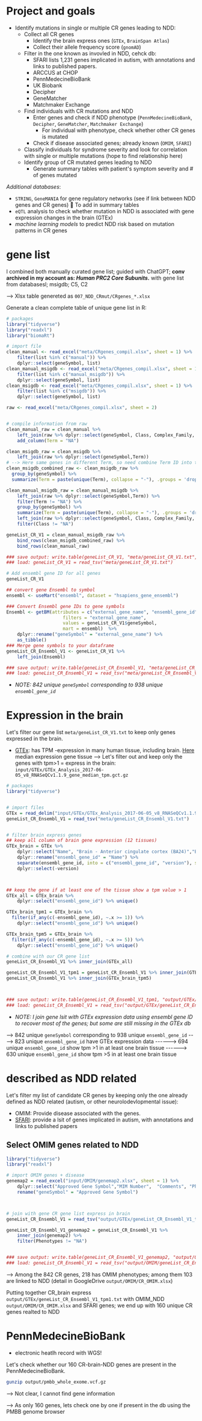 # Project and goals 

- Identify mutations in single or multiple CR genes leading to NDD:
    - Collect all CR genes
        - Identify the brain express ones (`GTEx`, `BrainSpan Atlas`)
        - Collect their allele frequency score (`gnomAD`)
    - Filter in the one known as invovled in NDD, cehck db:
        - SFARI
            lists 1,231 genes implicated in autism, with annotations and links to published papers.
        - ARCCUS at CHOP
        - PennMedecineBioBank
        - UK Biobank
        - Decipher
        - GeneMatcher
        - Matchmaker Exchange
    - Find individuals with CR mutations and NDD
        - Enter genes and check if NDD phenotype (`PennMedecineBioBank`, `Decipher`, `GeneMatcher`, `Matchmaker Exchange`)
            - For individual with phenotype, check whether other CR genes is mutated
        - Check if disease associated genes; already known (`OMIM`, `SFARI`)
    - Classify individuals for syndrome severity and look for correlation with single or multiple mutations (hope to find relationship here)
    - Identify group of CR mutated genes leading to NDD
        - Generate summary tables with patient's symptom severity and # of genes mutated

*Additional databases*:
- `STRING`, `GeneMANIA` for gene regulatory networks (see if link between NDD genes and CR genes)  To add in summary tables
- `eQTL` analysis to check whether mutation in NDD is associated with gene expression changes in the brain (GTEx)
- *machine learning models* to predict NDD risk based on mutation patterns in CR genes




# gene list

I combined both manually curated gene list; guided with ChatGPT; **conv archived in my account as: *Human PRC2 Core Subunits*.** with gene list from databasesl; msigdb; C5, C2

--> Xlsx table genereted as `007_NDD_CRmut/CRgenes_*.xlsx`

Generate a clean complete table of unique gene list in R:



```R
# packages
library("tidyverse")
library("readxl")
library("biomaRt")

# import file
clean_manual <- read_excel("meta/CRgenes_compil.xlsx", sheet = 1) %>%
    filter(list %in% c("manual")) %>%
    dplyr::select(geneSymbol, list)
clean_manual_msigdb <- read_excel("meta/CRgenes_compil.xlsx", sheet = 1) %>%
    filter(list %in% c("manual_msigdb")) %>%
    dplyr::select(geneSymbol, list)
clean_msigdb <- read_excel("meta/CRgenes_compil.xlsx", sheet = 1) %>%
    filter(list %in% c("msigdb")) %>%
    dplyr::select(geneSymbol, list)

raw <- read_excel("meta/CRgenes_compil.xlsx", sheet = 2)


# compile information from raw
clean_manual_raw = clean_manual %>%
    left_join(raw %>% dplyr::select(geneSymbol, Class, Complex_Family, Type, ProteinFunction)) %>%
    add_column(Term = "NA")

clean_msigdb_raw = clean_msigdb %>%
    left_join(raw %>% dplyr::select(geneSymbol,Term))
# --> Here same genes in different Term, so need combine Term ID into the same value!
clean_msigdb_combined_raw <- clean_msigdb_raw %>%
  group_by(geneSymbol) %>%
  summarize(Term = paste(unique(Term), collapse = "-"), .groups = 'drop')

clean_manual_msigdb_raw = clean_manual_msigdb %>%
    left_join(raw %>% dplyr::select(geneSymbol,Term)) %>%
    filter(Term != "NA") %>%
    group_by(geneSymbol) %>%
    summarize(Term = paste(unique(Term), collapse = "-"), .groups = 'drop') %>%
    left_join(raw %>% dplyr::select(geneSymbol, Class, Complex_Family, Type, ProteinFunction)) %>%
    filter(Class != "NA")

geneList_CR_V1 = clean_manual_msigdb_raw %>%
    bind_rows(clean_msigdb_combined_raw) %>%
    bind_rows(clean_manual_raw)

### save output: write.table(geneList_CR_V1, "meta/geneList_CR_V1.txt", sep = "\t", row.names = FALSE, col.names = TRUE, quote = FALSE)
### load: geneList_CR_V1 = read_tsv("meta/geneList_CR_V1.txt")

# Add ensembl gene ID for all genes
geneList_CR_V1

## convert gene Ensembl to symbol 
ensembl <- useMart("ensembl", dataset = "hsapiens_gene_ensembl")

### Convert Ensembl gene IDs to gene symbols
Ensembl <- getBM(attributes = c("external_gene_name", "ensembl_gene_id"),
                     filters = "external_gene_name",
                     values = geneList_CR_V1$geneSymbol,
                     mart = ensembl)  %>%
    dplyr::rename("geneSymbol" = "external_gene_name") %>%
    as_tibble()
### Merge gene symbols to your dataframe
geneList_CR_Ensembl_V1 <- geneList_CR_V1 %>%
    left_join(Ensembl)

### save output: write.table(geneList_CR_Ensembl_V1, "meta/geneList_CR_Ensembl_V1.txt", sep = "\t", row.names = FALSE, col.names = TRUE, quote = FALSE)
### load: geneList_CR_Ensembl_V1 = read_tsv("meta/geneList_CR_Ensembl_V1.txt")
```

- *NOTE: 842 unique `geneSymbol` corresponding to 938 unique `ensembl_gene_id`*

# Expression in the brain

Let's filter our gene list `meta/geneList_CR_V1.txt` to keep only genes expressed in the brain.
- [GTEx](https://www.gtexportal.org/home): has TPM -expression in many human tissue, including brain. [Here](https://www.gtexportal.org/home/downloads/adult-gtex/bulk_tissue_expression) median expression gene tissue --> Let's filter out and keep only the genes with tpm>1 = express in the brain: `input/GTEx/GTEx_Analysis_2017-06-05_v8_RNASeQCv1.1.9_gene_median_tpm.gct.gz`



```R
# packages
library("tidyverse")


# import files
GTEx = read_delim("input/GTEx/GTEx_Analysis_2017-06-05_v8_RNASeQCv1.1.9_gene_median_tpm.gct", delim = "\t", escape_double = FALSE, trim_ws = TRUE)
geneList_CR_Ensembl_V1 = read_tsv("meta/geneList_CR_Ensembl_V1.txt")


# filter brain express genes
## keep all column of brain gene expression (12 tissues)
GTEx_brain = GTEx %>%
    dplyr::select("Name", "Brain - Anterior cingulate cortex (BA24)","Brain - Caudate (basal ganglia)","Brain - Cerebellar Hemisphere","Brain - Cerebellum",	"Brain - Cortex","Brain - Frontal Cortex (BA9)","Brain - Hippocampus","Brain - Hypothalamus","Brain - Nucleus accumbens (basal ganglia)","Brain - Putamen (basal ganglia)","Brain - Spinal cord (cervical c-1)","Brain - Substantia nigra") %>%
    dplyr::rename("ensembl_gene_id" = "Name") %>%
    separate(ensembl_gene_id, into = c("ensembl_gene_id", "version"), sep = "\\.") %>%
    dplyr::select(-version)



## keep the gene if at least one of the tissue show a tpm value > 1
GTEx_all = GTEx_brain %>%
    dplyr::select("ensembl_gene_id") %>% unique()

GTEx_brain_tpm1 = GTEx_brain %>%
  filter(if_any(c(-ensembl_gene_id), ~.x >= 1)) %>%
    dplyr::select("ensembl_gene_id") %>% unique()

GTEx_brain_tpm5 = GTEx_brain %>%
  filter(if_any(c(-ensembl_gene_id), ~.x >= 5)) %>%
    dplyr::select("ensembl_gene_id") %>% unique()

# combine with our CR gene list
geneList_CR_Ensembl_V1 %>% inner_join(GTEx_all)

geneList_CR_Ensembl_V1_tpm1 = geneList_CR_Ensembl_V1 %>% inner_join(GTEx_brain_tpm1)
geneList_CR_Ensembl_V1 %>% inner_join(GTEx_brain_tpm5)



### save output: write.table(geneList_CR_Ensembl_V1_tpm1, "output/GTEx/geneList_CR_Ensembl_V1_tpm1.txt", sep = "\t", row.names = FALSE, col.names = TRUE, quote = FALSE)
### load: geneList_CR_Ensembl_V1 = read_tsv("output/GTEx/geneList_CR_Ensembl_V1_tpm1.txt")


```

- *NOTE: I join gene lsit with GTEx expression data using ensembl gene ID to recover most of the genes; but some are still missing in the GTEx db*


--> 842 unique `geneSymbol` corresponding to 938 unique `ensembl_gene_id`
----> 823 unique `ensembl_gene_id` have GTEx expression data
------> 694 unique `ensembl_gene_id` show tpm >1 in at least one brain tissue
------> 630 unique `ensembl_gene_id` show tpm >5 in at least one brain tissue



# described as NDD related

Let's filter my list of candidate CR genes by keeping only the one already defined as NDD related (autism, or other neurolodevlopmental issue):
- OMIM: Provide disease associated with the genes.
- [SFARI](https://gene.sfari.org/database/human-gene/): provide a lsit of genes implicated in autism, with annotations and links to published papers


## Select OMIM genes related to NDD





```R
library("tidyverse")
library("readxl")

# import OMIM genes + disease
genemap2 = read_excel("input/OMIM/genemap2.xlsx", sheet = 1) %>%
    dplyr::select("Approved Gene Symbol","MIM Number",  "Comments", "Phenotypes", "Mouse Gene Symbol/ID") %>%
    rename("geneSymbol" = "Approved Gene Symbol")



# join with gene CR gene list express in brain
geneList_CR_Ensembl_V1 = read_tsv("output/GTEx/geneList_CR_Ensembl_V1_tpm1.txt")

geneList_CR_Ensembl_V1_genemap2 = geneList_CR_Ensembl_V1 %>%
    inner_join(genemap2) %>%
    filter(Phenotypes != "NA")


### save output: write.table(geneList_CR_Ensembl_V1_genemap2, "output/OMIM/geneList_CR_Ensembl_V1_genemap2.txt", sep = "\t", row.names = FALSE, col.names = TRUE, quote = FALSE)
### load: geneList_CR_Ensembl_V1 = read_tsv("output/OMIM/geneList_CR_Ensembl_V1_genemap2.txt")


```


--> Among the 842 CR genes, 218 has OMIM phenotypes; among them 103 are linked to NDD (detail in GoogleDrive `output/OMIM/CR_OMIM.xlsx`)


Putting together CR_brain express `output/GTEx/geneList_CR_Ensembl_V1_tpm1.txt` with OMIM_NDD `output/OMIM/CR_OMIM.xlsx` and SFARI genes; we end up with 160 unique CR genes realted to NDD




# PennMedecineBioBank
- electronic heatlh record with WGS!

Let's check whether our 160 CR-brain-NDD genes are present in the PennMedecineBioBank.


```bash
gunzip output/pmbb_whole_exome.vcf.gz
```

--> Not clear, I cannot find gene information

--> As only 160 genes, lets check one by one if present in the db using the PMBB genome browser




